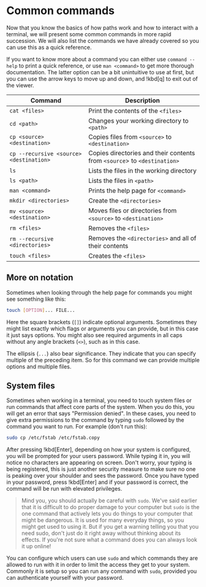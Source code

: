 # Common commands

Now that you know the basics of how paths work and how to interact with a
terminal, we will present some common commands in more rapid succession. We will
also list the commands we have already covered so you can use this as a quick
reference.

If you want to know more about a command you can either use `command --help` to
print a quick reference, or use `man <command>` to get more thorough
documentation. The latter option can be a bit unintuitive to use at first, but
you can use the arrow keys to move up and down, and !kbd[q] to exit out of the
viewer.

| Command                                 | Description                                                              |
|-----------------------------------------|--------------------------------------------------------------------------|
| `cat <files>`                           | Print the contents of the `<files>`                                      |
| `cd <path>`                             | Changes your working directory to `<path>`                               |
| `cp <source> <destination>`             | Copies files from `<source>` to `<destination>`                          |
| `cp --recursive <source> <destination>` | Copies directories and their contents from `<source`> to `<destination>` |
| `ls`                                    | Lists the files in the working directory                                 |
| `ls <path>`                             | Lists the files in `<path>`                                              |
| `man <command>`                         | Prints the help page for `<command>`                                     |
| `mkdir <directories>`                   | Create the `<directories>`                                               |
| `mv <source> <destination>`             | Moves files or directories from `<source>` to `<destination>`            |
| `rm <files>`                            | Removes the `<files>`                                                    |
| `rm --recursive <directories>`          | Removes the `<directories>` and all of their contents                    |
| `touch <files>`                         | Creates the `<files>`                                                    |

## More on notation

Sometimes when looking through the help page for commands you might see something like this:

```sh
touch [OPTION]... FILE...
```

Here the square brackets (`[]`) indicate optional arguments. Sometimes they
might list exactly which flags or arguments you can provide, but in this case it
just says options. You might also see required arguments in all caps without any
angle brackets (`<>`), such as in this case.

The ellipsis (`...`) also bear significance. They indicate that you can specify
multiple of the preceding item. So for this command we can provide multiple
options and multiple files.

## System files

Sometimes when working in a terminal, you need to touch system files or run
commands that affect core parts of the system. When you do this, you will get an
error that says "Permission denied". In these cases, you need to give extra
permissions to the command by typing `sudo` followed by the command you want to
run. For example (don't run this):

```sh
sudo cp /etc/fstab /etc/fstab.copy
```

After pressing !kbd[Enter], depending on how your system is configured, you will
be prompted for your users password. While typing it in, you will notice no
characters are appearing on screen. Don't worry, your typing is being
registered, this is just another security measure to make sure no one is peaking
over your shoulder and sees the password. Once you have typed in your password,
press !kbd[Enter] and if your password is correct, the command will be run with
elevated privileges.

> Mind you, you should actually be careful with `sudo`. We've said earlier that
> it is difficult to do proper damage to your computer but `sudo` is the one
> command that actively lets you do things to your computer that might be
> dangerous. It is used for many everyday things, so you might get used to using
> it. But if you get a warning telling you that you need sudo, don't just do it
> right away without thinking about its effects. If you're not sure what a
> command does you can always look it up online!

You can configure which users can use `sudo` and which commands they are allowed
to run with it in order to limit the access they get to your system. Commonly it
is setup so you can run any command with `sudo`, provided you can authenticate
yourself with your password.
